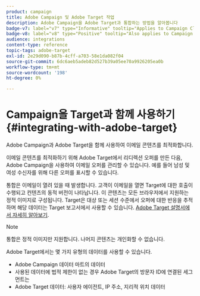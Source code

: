 ```yaml
---
product: campaign
title: Adobe Campaign 및 Adobe Target 작업
description: Adobe Campaign을 Adobe Target과 통합하는 방법을 알아봅니다
badge-v7: label="v7" type="Informative" tooltip="Applies to Campaign Classic v7"
badge-v8: label="v8" type="Positive" tooltip="Also applies to Campaign v8"
audience: integrations
content-type: reference
topic-tags: adobe-target
exl-id: 2e29d090-b87b-4cff-a703-58e1da082f04
source-git-commit: 6dc6aeb5adeb82d527b39a05ee70a9926205ea0b
workflow-type: tm+mt
source-wordcount: '198'
ht-degree: 0%

---
```


# Campaign을 Target과 함께 사용하기{#integrating-with-adobe-target}



Adobe Campaign과 Adobe Target을 함께 사용하여 이메일 콘텐츠를 최적화합니다.

이메일 콘텐츠를 최적화하기 위해 Adobe Target에서 리디렉션 오퍼를 만든 다음, Adobe Campaign을 사용하여 이메일 오퍼를 관리할 수 있습니다. 예를 들어 남성 및 여성 수신자를 위해 다른 오퍼를 표시할 수 있습니다.

통합은 이메일이 열려 있을 때 발생합니다. 고객이 이메일을 열면 Target에 대한 호출이 수행되고 컨텐츠의 동적 버전이 나타납니다. 이 콘텐츠는 모든 브라우저에서 지원하는 정적 이미지로 구성됩니다. Target은 대상 또는 세션 수준에서 오퍼에 대한 반응을 추적하며 해당 데이터는 Target 보고서에서 사용할 수 있습니다. [Adobe Target 설명서에서 자세히 알아보기](https://experienceleague.adobe.com/docs/target/using/integrate/campaign-and-target.html).


>[!NOTE]
>
>통합은 정적 이미지만 지원합니다. 나머지 콘텐츠는 개인화할 수 없습니다.

Adobe Target에서는 몇 가지 유형의 데이터를 사용할 수 있습니다.

* Adobe Campaign 데이터 마트의 데이터
* 사용된 데이터에 법적 제한이 없는 경우 Adobe Target의 방문자 ID에 연결된 세그먼트는
* Adobe Target 데이터: 사용자 에이전트, IP 주소, 지리적 위치 데이터
